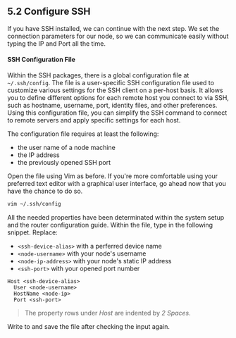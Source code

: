 ## 5.2 Configure SSH

If you have SSH installed, we can continue with the next step. We set the connection parameters for our node, so we can communicate easily without typing the IP and Port all the time.

#### SSH Configuration File

Within the SSH packages, there is a global configuration file at `~/.ssh/config`. The file is a user-specific SSH configuration file used to customize various settings for the SSH client on a per-host basis. It allows you to define different options for each remote host you connect to via SSH, such as hostname, username, port, identity files, and other preferences. Using this configuration file, you can simplify the SSH command to connect to remote servers and apply specific settings for each host.

The configuration file requires at least the following:

- the user name of a node machine
- the IP address
- the previously opened SSH port

Open the file using Vim as before. If you're more comfortable using your preferred text editor with a graphical user interface, go ahead now that you have the chance to do so.

```sh
vim ~/.ssh/config
```

All the needed properties have been determinated within the system setup and the router configuration guide. Within the file, type in the following snippet. Replace:

- `<ssh-device-alias>` with a perferred device name
- `<node-username>` with your node's username
- `<node-ip-address>` with your node's static IP address
- `<ssh-port>` with your opened port number

```text
Host <ssh-device-alias>
  User <node-username>
  HostName <node-ip>
  Port <ssh-port>
```

> The property rows under _Host_ are indented by _2 Spaces_.

Write to and save the file after checking the input again.
